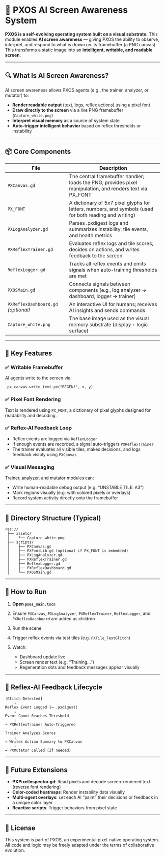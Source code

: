 
# 🧠 PXOS AI Screen Awareness System

**PXOS is a self-evolving operating system built on a visual substrate.** This module enables **AI screen awareness** — giving PXOS the ability to observe, interpret, and respond to what is drawn on its framebuffer (a PNG canvas). This transforms a static image into an **intelligent, writable, and readable screen**.

---

## 🔍 What Is AI Screen Awareness?

AI screen awareness allows PXOS agents (e.g., the trainer, analyzer, or mutator) to:

- **Render readable output** (text, logs, reflex actions) using a pixel font
- **Draw directly to the screen** via a live PNG framebuffer (`Capture_white.png`)
- **Interpret visual memory** as a source of system state
- **Auto-trigger intelligent behavior** based on reflex thresholds or instability

---

## 📦 Core Components

| File | Description |
|------|-------------|
| `PXCanvas.gd` | The central framebuffer handler; loads the PNG, provides pixel manipulation, and renders text via PX_FONT |
| `PX_FONT` | A dictionary of 5x7 pixel glyphs for letters, numbers, and symbols (used for both reading and writing) |
| `PXLogAnalyzer.gd` | Parses .pxdigest logs and summarizes instability, tile events, and health metrics |
| `PXReflexTrainer.gd` | Evaluates reflex logs and tile scores, decides on actions, and writes feedback to the screen |
| `ReflexLogger.gd` | Tracks all reflex events and emits signals when auto-training thresholds are met |
| `PXOSMain.gd` | Connects signals between components (e.g., log analyzer → dashboard, logger → trainer) |
| `PXReflexDashboard.gd` *(optional)* | An interactive UI for humans; receives AI insights and sends commands |
| `Capture_white.png` | The base image used as the visual memory substrate (display + logic surface) |

---

## 🧠 Key Features

### ✅ **Writable Framebuffer**
AI agents write to the screen via:
```gdscript
_px_canvas.write_text_px("REGEN!", x, y)
````

### ✅ **Pixel Font Rendering**

Text is rendered using `PX_FONT`, a dictionary of pixel glyphs designed for readability and decoding.

### ✅ **Reflex-AI Feedback Loop**

* Reflex events are logged via `ReflexLogger`
* If enough events are recorded, a signal auto-triggers `PXReflexTrainer`
* The trainer evaluates all visible tiles, makes decisions, and logs feedback visibly using `PXCanvas`

### ✅ **Visual Messaging**

Trainer, analyzer, and mutator modules can:

* Write human-readable debug output (e.g. “UNSTABLE TILE: A3”)
* Mark regions visually (e.g. with colored pixels or overlays)
* Record system activity directly onto the framebuffer

---

## 📁 Directory Structure (Typical)

```
res://
 ├── assets/
 │    └── Capture_white.png
 ├── scripts/
 │    ├── PXCanvas.gd
 │    ├── PXFontLib.gd (optional if PX_FONT is embedded)
 │    ├── PXLogAnalyzer.gd
 │    ├── PXReflexTrainer.gd
 │    ├── ReflexLogger.gd
 │    ├── PXReflexDashboard.gd
 │    └── PXOSMain.gd
```

---

## 🚀 How to Run

1. **Open `pxos_main.tscn`**
2. Ensure `PXCanvas`, `PXLogAnalyzer`, `PXReflexTrainer`, `ReflexLogger`, and `PXReflexDashboard` are added as children
3. Run the scene
4. Trigger reflex events via test tiles (e.g. `PXTile_TestGlitch`)
5. Watch:

   * Dashboard update live
   * Screen render text (e.g. “Training…”)
   * Regeneration dots and feedback messages appear visually

---

## 🔄 Reflex-AI Feedback Lifecycle

```plaintext
[Glitch Detected]
    ↓
Reflex Event Logged (→ .pxdigest)
    ↓
Event Count Reaches Threshold
    ↓
→ PXReflexTrainer Auto-Triggered
    ↓
Trainer Analyzes Scores
    ↓
→ Writes Action Summary to PXCanvas
    ↓
→ PXMutator Called (if needed)
```

---

## 🧠 Future Extensions

* **PXPixelInspector.gd**: Read pixels and decode screen-rendered text (reverse font rendering)
* **Color-coded heatmaps**: Render instability data visually
* **Multi-agent overlays**: Let each AI “paint” their decisions or feedback in a unique color layer
* **Reactive scripts**: Trigger behaviors from pixel state

---

## 📎 License

This system is part of PXOS, an experimental pixel-native operating system.
All code and logic may be freely adapted under the terms of collaborative evolution.

```
